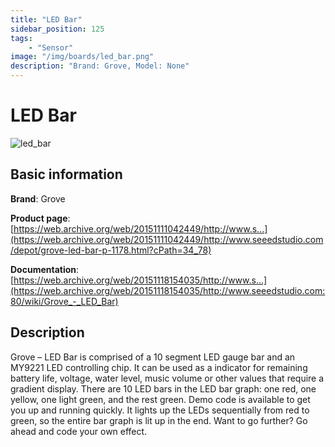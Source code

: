 ```yaml
---
title: "LED Bar"
sidebar_position: 125
tags:
    - "Sensor"
image: "/img/boards/led_bar.png"
description: "Brand: Grove, Model: None"
---
```

# LED Bar

![led_bar](/img/boards/led_bar.png)

## Basic information

**Brand**: Grove

**Product page**: [https://web.archive.org/web/20151111042449/http://www.s...](https://web.archive.org/web/20151111042449/http://www.seeedstudio.com/depot/grove-led-bar-p-1178.html?cPath=34_78)

**Documentation**: [https://web.archive.org/web/20151118154035/http://www.s...](https://web.archive.org/web/20151118154035/http://www.seeedstudio.com:80/wiki/Grove_-_LED_Bar)

## Description

Grove – LED Bar is comprised of a 10 segment LED gauge bar and an MY9221 LED controlling chip\. It can be used as a indicator for remaining battery life, voltage, water level, music volume or other values that require a gradient display\. There are 10 LED bars in the LED bar graph: one red, one yellow, one light green, and the rest green\. Demo code is available to get you up and running quickly\. It lights up the LEDs sequentially from red to green, so the entire bar graph is lit up in the end\. Want to go further? Go ahead and code your own effect\.

